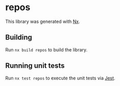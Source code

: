 # repos

This library was generated with [Nx](https://nx.dev).

## Building

Run `nx build repos` to build the library.

## Running unit tests

Run `nx test repos` to execute the unit tests via [Jest](https://jestjs.io).
